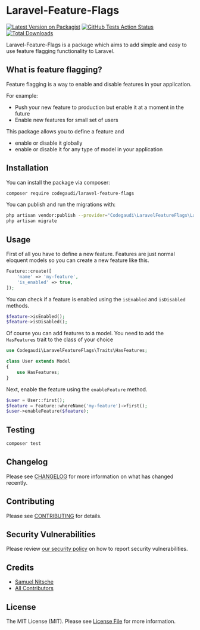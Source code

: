 # Laravel-Feature-Flags

[![Latest Version on Packagist](https://img.shields.io/packagist/v/codegaudi/laravel-feature-flags.svg?style=flat-square)](https://packagist.org/packages/codegaudi/laravel-feature-flags)
[![GitHub Tests Action Status](https://img.shields.io/github/workflow/status/codegaudi/laravel-feature-flags/Tests/main?style=flat-square)](https://github.com/codegaudi/laravel-feature-flags/actions?query=workflow%3ATests+branch%3Amaster)
[![Total Downloads](https://img.shields.io/packagist/dt/codegaudi/laravel-feature-flags.svg?style=flat-square)](https://packagist.org/packages/codegaudi/laravel-feature-flags)

Laravel-Feature-Flags is a package which aims to add simple and easy to use feature flagging functionality to Laravel.

## What is feature flagging?

Feature flagging is a way to enable and disable features in your application.

For example:
* Push your new feature to production but enable it at a moment in the future
* Enable new features for small set of users

This package allows you to define a feature and
* enable or disable it globally
* enable or disable it for any type of model in your application

## Installation

You can install the package via composer:

```bash
composer require codegaudi/laravel-feature-flags
```

You can publish and run the migrations with:

```bash
php artisan vendor:publish --provider="Codegaudi\LaravelFeatureFlags\LaravelFeatureFlagsServiceProvider" --tag="migrations"
php artisan migrate
```

## Usage

First of all you have to define a new feature. Features are just normal eloquent models so you can create a new feature like this.
```php
Feature::create([
    'name' => 'my-feature',
    'is_enabled' => true,
]);
```

You can check if a feature is enabled using the `isEnabled` and `isDisabled` methods.

```php
$feature->isEnabled();
$feature->isDisabled();
```

Of course you can add features to a model. You need to add the `HasFeatures` trait to the class of your choice

```php
use Codegaudi\LaravelFeatureFlags\Traits\HasFeatures;

class User extends Model
{
    use HasFeatures;
}
```

Next, enable the feature using the `enableFeature` method.

```php
$user = User::first();
$feature = Feature::whereName('my-feature')->first();
$user->enableFeature($feature);
```

## Testing

```bash
composer test
```

## Changelog

Please see [CHANGELOG](CHANGELOG.md) for more information on what has changed recently.

## Contributing

Please see [CONTRIBUTING](.github/CONTRIBUTING.md) for details.

## Security Vulnerabilities

Please review [our security policy](../../security/policy) on how to report security vulnerabilities.

## Credits

- [Samuel Nitsche](https://github.com/samuelnitsche)
- [All Contributors](../../contributors)

## License

The MIT License (MIT). Please see [License File](LICENSE.md) for more information.
